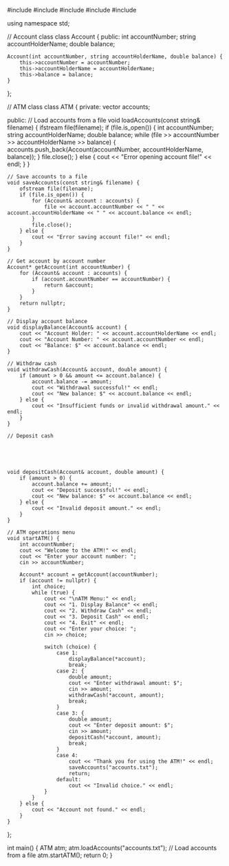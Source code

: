 #include <iostream>
#include <string>
#include <vector>
#include <fstream>
#include <algorithm>

using namespace std;

// Account class
class Account {
public:
    int accountNumber;
    string accountHolderName;
    double balance;

    Account(int accountNumber, string accountHolderName, double balance) {
        this->accountNumber = accountNumber;
        this->accountHolderName = accountHolderName;
        this->balance = balance;
    }
};

// ATM class
class ATM {
private:
    vector<Account> accounts;

public:
    // Load accounts from a file
    void loadAccounts(const string& filename) {
        ifstream file(filename);
        if (file.is_open()) {
            int accountNumber;
            string accountHolderName;
            double balance;
            while (file >> accountNumber >> accountHolderName >> balance) {
                accounts.push_back(Account(accountNumber, accountHolderName, balance));
            }
            file.close();
        } else {
            cout << "Error opening account file!" << endl;
        }
    }

    // Save accounts to a file
    void saveAccounts(const string& filename) {
        ofstream file(filename);
        if (file.is_open()) {
            for (Account& account : accounts) {
                file << account.accountNumber << " " << account.accountHolderName << " " << account.balance << endl;
            }
            file.close();
        } else {
            cout << "Error saving account file!" << endl;
        }
    }

    // Get account by account number
    Account* getAccount(int accountNumber) {
        for (Account& account : accounts) {
            if (account.accountNumber == accountNumber) {
                return &account;
            }
        }
        return nullptr;
    }

    // Display account balance
    void displayBalance(Account& account) {
        cout << "Account Holder: " << account.accountHolderName << endl;
        cout << "Account Number: " << account.accountNumber << endl;
        cout << "Balance: $" << account.balance << endl;
    }

    // Withdraw cash
    void withdrawCash(Account& account, double amount) {
        if (amount > 0 && amount <= account.balance) {
            account.balance -= amount;
            cout << "Withdrawal successful!" << endl;
            cout << "New balance: $" << account.balance << endl;
        } else {
            cout << "Insufficient funds or invalid withdrawal amount." << endl;
        }
    }

    // Deposit cash





    void depositCash(Account& account, double amount) {
        if (amount > 0) {
            account.balance += amount;
            cout << "Deposit successful!" << endl;
            cout << "New balance: $" << account.balance << endl;
        } else {
            cout << "Invalid deposit amount." << endl;
        }
    }

    // ATM operations menu
    void startATM() {
        int accountNumber;
        cout << "Welcome to the ATM!" << endl;
        cout << "Enter your account number: ";
        cin >> accountNumber;

        Account* account = getAccount(accountNumber);
        if (account != nullptr) {
            int choice;
            while (true) {
                cout << "\nATM Menu:" << endl;
                cout << "1. Display Balance" << endl;
                cout << "2. Withdraw Cash" << endl;
                cout << "3. Deposit Cash" << endl;
                cout << "4. Exit" << endl;
                cout << "Enter your choice: ";
                cin >> choice;

                switch (choice) {
                    case 1:
                        displayBalance(*account);
                        break;
                    case 2: {
                        double amount;
                        cout << "Enter withdrawal amount: $";
                        cin >> amount;
                        withdrawCash(*account, amount);
                        break;
                    }
                    case 3: {
                        double amount;
                        cout << "Enter deposit amount: $";
                        cin >> amount;
                        depositCash(*account, amount);
                        break;
                    }
                    case 4:
                        cout << "Thank you for using the ATM!" << endl;
                        saveAccounts("accounts.txt");
                        return;
                    default:
                        cout << "Invalid choice." << endl;
                }
            }
        } else {
            cout << "Account not found." << endl;
        }
    }
};

int main() {
    ATM atm;
    atm.loadAccounts("accounts.txt"); // Load accounts from a file
    atm.startATM();
    return 0;
}
